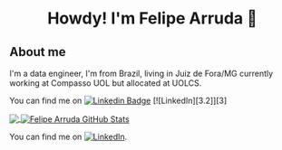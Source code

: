 <h1 align='center'>
  Howdy! I'm Felipe Arruda 🤠
</h1>

## About me

<p align='left'>
  I'm a data engineer, I'm from Brazil, living in Juiz de Fora/MG currently working at Compasso UOL but allocated at UOLCS.
</p>

<!-- 
[![Github Badge](https://img.shields.io/badge/-Github-000?style=flat-square&logo=Github&logoColor=white&link=https://github.com/FelipeArruda)](https://github.com/FelipeArruda)
-->
You can find me on
[![Linkedin Badge](https://img.shields.io/badge/-LinkedIn-blue?style=flat-square&logo=Linkedin&logoColor=white&link=https://www.linkedin.com/in/fagnerpsantos/)](https://www.linkedin.com/in/fearruda/)
[![LinkedIn][3.2]][3]


<a href="https://github.com/FelipeArruda/FelipeArruda">
  <img align="center" src="https://github-readme-stats.vercel.app/api/top-langs/?username=FelipeArruda&hide=java,html,tex&title_color=ffffff&text_color=c9cacc&icon_color=2bbc8a&bg_color=1d1f21&langs_count=3" />
</a>
<a href="https://github.com/FelipeArruda/FelipeArruda">
  <img align="center" src="https://github-readme-stats.vercel.app/api?username=FelipeArruda&show_icons=true&line_height=27&count_private=true&title_color=ffffff&text_color=c9cacc&icon_color=2bbc8a&bg_color=1d1f21" alt="Felipe Arruda GitHub Stats" />
</a>

<!-- Actual text -->

<!-- Actual text -->

You can find me on [![LinkedIn][2.2]][2].

<!-- Icons -->

[1.2]: http://i.imgur.com/wWzX9uB.png (twitter icon without padding)
[2.2]: https://raw.githubusercontent.com/MartinHeinz/MartinHeinz/master/linkedin-3-16.png (LinkedIn icon without padding)

<!-- Links to your social media accounts -->

[1]: https://twitter.com/Martin_Heinz_
[2]: https://www.linkedin.com/in/heinz-martin/



<!--
**FelipeArruda/FelipeArruda** is a ✨ _special_ ✨ repository because its `README.md` (this file) appears on your GitHub profile.

Here are some ideas to get you started:

- 🔭 I’m currently working on ...
- 🌱 I’m currently learning ...
- 👯 I’m looking to collaborate on ...
- 🤔 I’m looking for help with ...
- 💬 Ask me about ...
- 📫 How to reach me: ...
- 😄 Pronouns: ...
- ⚡ Fun fact: ...
-->
